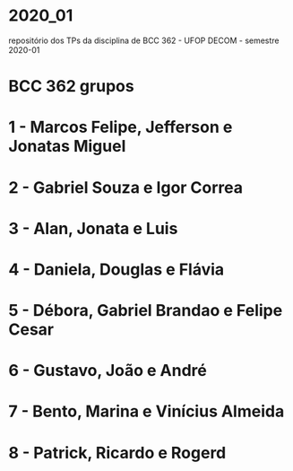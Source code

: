 # 2020_01
repositório dos TPs da disciplina de BCC 362 - UFOP DECOM - semestre 2020-01

# BCC 362 grupos
# 1 - Marcos Felipe, Jefferson e Jonatas Miguel 
# 2 - Gabriel Souza e Igor Correa
# 3 - Alan, Jonata e Luis
# 4 - Daniela, Douglas e Flávia 
# 5 - Débora, Gabriel Brandao e Felipe Cesar
# 6 - Gustavo, João e André
# 7 - Bento, Marina e Vinícius Almeida
# 8 - Patrick, Ricardo e Rogerd
